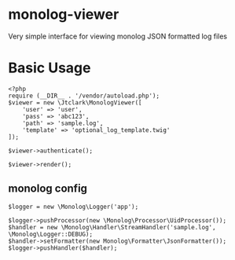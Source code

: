 # monolog-viewer
Very simple interface for viewing monolog JSON formatted log files

# Basic Usage
```
<?php
require (__DIR__ . '/vendor/autoload.php');
$viewer = new \Jtclark\MonologViewer([
    'user' => 'user',
    'pass' => 'abc123',
    'path' => 'sample.log',
    'template' => 'optional_log_template.twig'
]);

$viewer->authenticate();

$viewer->render();
```

## monolog config
```
$logger = new \Monolog\Logger('app');

$logger->pushProcessor(new \Monolog\Processor\UidProcessor());
$handler = new \Monolog\Handler\StreamHandler('sample.log', \Monolog\Logger::DEBUG);
$handler->setFormatter(new Monolog\Formatter\JsonFormatter());
$logger->pushHandler($handler);
```
